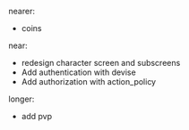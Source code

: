 nearer:

- coins

near:

- redesign character screen and subscreens
- Add authentication with devise
- Add authorization with action_policy

longer:

- add pvp
